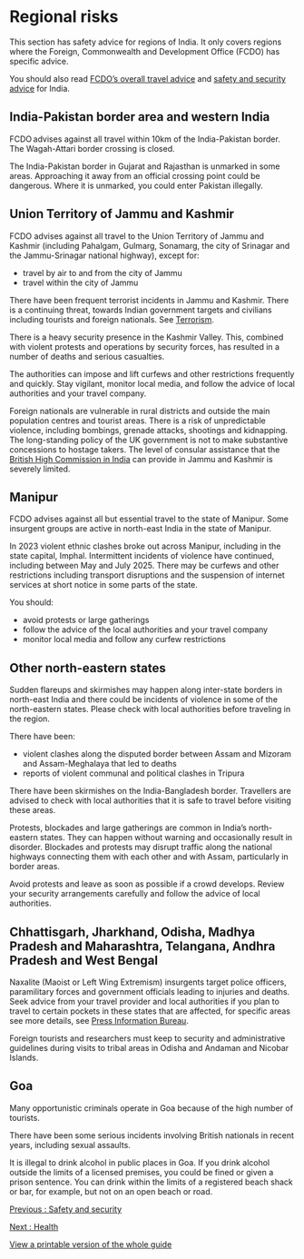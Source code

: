 # Regional risks

This section has safety advice for regions of India. It only covers regions where the Foreign, Commonwealth and Development Office (FCDO) has specific advice.

You should also read [FCDO’s overall travel advice](/foreign-travel-advice/india) and [safety and security advice](/foreign-travel-advice/india/safety-and-security) for India.

## India-Pakistan border area and western India

FCDO advises against all travel within 10km of the India-Pakistan border. The Wagah-Attari border crossing is closed.

The India-Pakistan border in Gujarat and Rajasthan is unmarked in some areas. Approaching it away from an official crossing point could be dangerous. Where it is unmarked, you could enter Pakistan illegally.

## Union Territory of Jammu and Kashmir

FCDO advises against all travel to the Union Territory of Jammu and Kashmir (including Pahalgam, Gulmarg, Sonamarg, the city of Srinagar and the Jammu-Srinagar national highway), except for:

* travel by air to and from the city of Jammu
* travel within the city of Jammu

There have been frequent terrorist incidents in Jammu and Kashmir. There is a continuing threat, towards Indian government targets and civilians including tourists and foreign nationals. See [Terrorism](/foreign-travel-advice/india/safety-and-security#terrorism).

There is a heavy security presence in the Kashmir Valley. This, combined with violent protests and operations by security forces, has resulted in a number of deaths and serious casualties.

The authorities can impose and lift curfews and other restrictions frequently and quickly. Stay vigilant, monitor local media, and follow the advice of local authorities and your travel company.

Foreign nationals are vulnerable in rural districts and outside the main population centres and tourist areas. There is a risk of unpredictable violence, including bombings, grenade attacks, shootings and kidnapping. The long-standing policy of the UK government is not to make substantive concessions to hostage takers. The level of consular assistance that the [British High Commission in India](https://www.gov.uk/government/world/organisations/british-high-commission-new-delhi) can provide in Jammu and Kashmir is severely limited.

## Manipur

FCDO advises against all but essential travel to the state of Manipur. Some insurgent groups are active in north-east India in the state of Manipur.

In 2023 violent ethnic clashes broke out across Manipur, including in the state capital, Imphal. Intermittent incidents of violence have continued, including between May and July 2025. There may be curfews and other restrictions including transport disruptions and the suspension of internet services at short notice in some parts of the state.

You should:

* avoid protests or large gatherings
* follow the advice of the local authorities and your travel company
* monitor local media and follow any curfew restrictions

## Other north-eastern states

Sudden flareups and skirmishes may happen along inter-state borders in north-east India and there could be incidents of violence in some of the north-eastern states. Please check with local authorities before traveling in the region.

There have been:

* violent clashes along the disputed border between Assam and Mizoram and Assam-Meghalaya that led to deaths
* reports of violent communal and political clashes in Tripura

There have been skirmishes on the India-Bangladesh border. Travellers are advised to check with local authorities that it is safe to travel before visiting these areas.

Protests, blockades and large gatherings are common in India’s north-eastern states. They can happen without warning and occasionally result in disorder. Blockades and protests may disrupt traffic along the national highways connecting them with each other and with Assam, particularly in border areas.

Avoid protests and leave as soon as possible if a crowd develops. Review your security arrangements carefully and follow the advice of local authorities.

## Chhattisgarh, Jharkhand, Odisha, Madhya Pradesh and Maharashtra, Telangana, Andhra Pradesh and West Bengal

Naxalite (Maoist or Left Wing Extremism) insurgents target police officers, paramilitary forces and government officials leading to injuries and deaths. Seek advice from your travel provider and local authorities if you plan to travel to certain pockets in these states that are affected, for specific areas see more details, see [Press Information Bureau](https://www.pib.gov.in/PressReleaseIframePage.aspx?PRID=2082749).

Foreign tourists and researchers must keep to security and administrative guidelines during visits to tribal areas in Odisha and Andaman and Nicobar Islands.

## Goa

Many opportunistic criminals operate in Goa because of the high number of tourists.

There have been some serious incidents involving British nationals in recent years, including sexual assaults.

It is illegal to drink alcohol in public places in Goa. If you drink alcohol outside the limits of a licensed premises, you could be fined or given a prison sentence. You can drink within the limits of a registered beach shack or bar, for example, but not on an open beach or road.

[Previous
:
Safety and security](/foreign-travel-advice/india/safety-and-security)

[Next
:
Health](/foreign-travel-advice/india/health)

[View a printable version of the whole guide](/foreign-travel-advice/india/print)